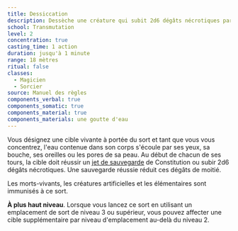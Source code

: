 ```yaml
---
title: Dessiccation
description: Dessèche une créature qui subit 2d6 dégâts nécrotiques par round.
school: Transmutation
level: 2
concentration: true
casting_time: 1 action
duration: jusqu'à 1 minute
range: 18 mètres
ritual: false
classes:
  - Magicien
  - Sorcier
source: Manuel des règles
components_verbal: true
components_somatic: true
components_material: true
components_materials: une goutte d'eau
---
```

Vous désignez une cible vivante à portée du sort et tant que vous vous concentrez, l'eau contenue dans son corps s'écoule par ses yeux, sa bouche, ses oreilles ou les pores de sa peau. Au début de chacun de ses tours, la cible doit réussir un [jet de sauvegarde](/utiliser-les-caracteristiques/#jets-de-sauvegarde) de Constitution ou subir 2d6 dégâts nécrotiques. Une sauvegarde réussie réduit ces dégâts de moitié.

Les morts-vivants, les créatures artificielles et les élémentaires sont immunisés à ce sort.

**À plus haut niveau**. Lorsque vous lancez ce sort en utilisant un emplacement de sort de niveau 3 ou supérieur, vous pouvez affecter une cible supplémentaire par niveau d'emplacement au-delà du niveau 2.
